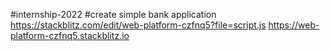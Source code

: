  #internship-2022
#create simple bank application
https://stackblitz.com/edit/web-platform-czfnq5?file=script.js
https://web-platform-czfnq5.stackblitz.io